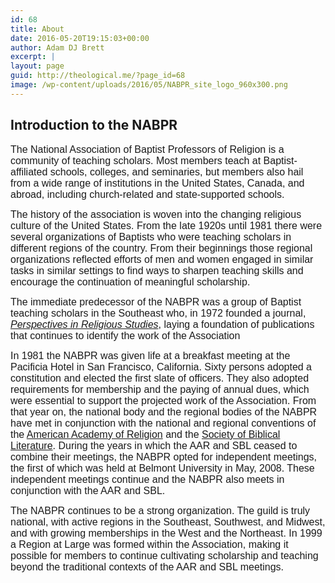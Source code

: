 ```yaml
---
id: 68
title: About
date: 2016-05-20T19:15:03+00:00
author: Adam DJ Brett
excerpt: |
layout: page
guid: http://theological.me/?page_id=68
image: /wp-content/uploads/2016/05/NABPR_site_logo_960x300.png
---
```

<h2 id="sites-page-title-header" align="left">
  <span id="sites-page-title" dir="ltr" tabindex="-1">Introduction to the NABPR</span>
</h2>

<span style="font-family: Arial, Helvetica, sans-serif; font-size: medium;">The National Association of Baptist Professors of Religion is a community of teaching scholars. Most members teach at Baptist-affiliated schools, colleges, and seminaries, but members also hail from a wide range of institutions in the United States, Canada, and abroad, including church-related and state-supported schools.</span>

<span style="font-family: Arial, Helvetica, sans-serif; font-size: medium;">The history of the association is woven into the changing religious culture of the United States. From the late 1920s until 1981 there were several organizations of Baptists who were teaching scholars in different regions of the country. From their beginnings those regional organizations reflected efforts of men and women engaged in similar tasks in similar settings to find ways to sharpen teaching skills and encourage the continuation of meaningful scholarship.</span>

<span style="font-family: Arial, Helvetica, sans-serif; font-size: medium;">The immediate predecessor of the NABPR was a group of Baptist teaching scholars in the Southeast who, in 1972 founded a journal, <i><a href="http://baylor.edu/prs" hreflang="en">Perspectives in Religious Studies</a></i>, laying a foundation of publications that continues to identify the work of the Association</span>

<span style="font-family: Arial, Helvetica, sans-serif; font-size: medium;">In 1981 the NABPR was given life at a breakfast meeting at the Pacificia Hotel in San Francisco, California. Sixty persons adopted a constitution and elected the first slate of officers. They also adopted requirements for membership and the paying of annual dues, which were essential to support the projected work of the Association. From that year on, the national body and the regional bodies of the NABPR have met in conjunction with the national and regional conventions of the <a href="http://www.aar-site.org/" hreflang="en">American Academy of Religion</a> and the <a href="http://www.sbl-site.org/" hreflang="en">Society of Biblical Literature</a>. During the years in which the AAR and SBL ceased to combine their meetings, the NABPR opted for independent meetings, the first of which was held at Belmont University in May, 2008. These independent meetings continue and the NABPR also meets in conjunction with the AAR and SBL.<br /> </span>

<span style="font-family: Arial, Helvetica, sans-serif; font-size: medium;">The NABPR continues to be a strong organization. The guild is truly national, with active regions in the Southeast, Southwest, and Midwest, and with growing memberships in the West and the Northeast. In 1999 a Region at Large was formed within the Association, making it possible for members to continue cultivating scholarship and teaching beyond the traditional contexts of the AAR and SBL meetings.</span>

&nbsp;